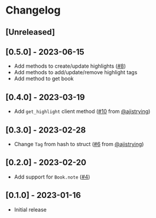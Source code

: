 # Changelog

## [Unreleased]

## [0.5.0] - 2023-06-15
- Add methods to create/update highlights ([#8](https://github.com/joshbeckman/readwise-ruby/pull/12))
- Add methods to add/update/remove highlight tags
- Add method to get book

## [0.4.0] - 2023-03-19

- Add `get_highlight` client method ([#10](https://github.com/andjosh/readwise-ruby/pull/10) from [@ajistrying](https://github.com/ajistrying))

## [0.3.0] - 2023-02-28

- Change `Tag` from hash to struct ([#6](https://github.com/andjosh/readwise-ruby/pull/6) from [@ajistrying](https://github.com/ajistrying))

## [0.2.0] - 2023-02-20

- Add support for `Book.note` ([#4](https://github.com/andjosh/readwise-ruby/pull/4))

## [0.1.0] - 2023-01-16

- Initial release
